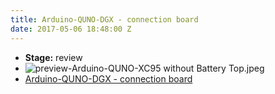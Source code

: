 ```yaml
---
title: Arduino-QUNO-DGX - connection board
date: 2017-05-06 18:48:00 Z
---
```


* **Stage:** review
* ![preview-Arduino-QUNO-XC95 without Battery Top.jpeg](/uploads/Arduino-QUNO-DGX/preview-Arduino-QUNO-XC95%20without%20Battery%20Top.jpeg)
* [Arduino-QUNO-DGX - connection board](/originals/arduino-quno-dgx/)